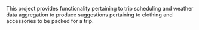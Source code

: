 This project provides functionality pertaining to trip scheduling and weather data aggregation to produce suggestions 
pertaining to clothing and accessories to be packed for a trip.

